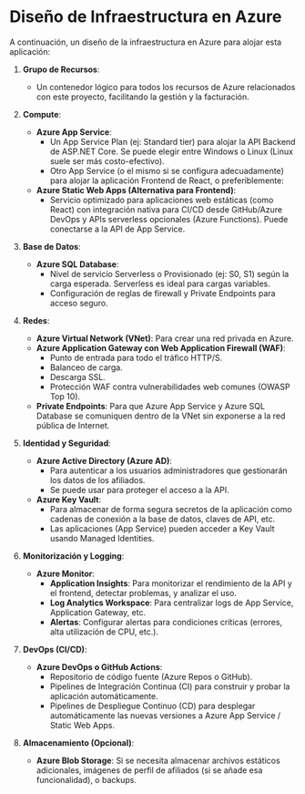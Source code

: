 # Diseño de Infraestructura en Azure

A continuación, un diseño de la infraestructura en Azure para alojar esta aplicación:

1.  **Grupo de Recursos**:
    *   Un contenedor lógico para todos los recursos de Azure relacionados con este proyecto, facilitando la gestión y la facturación.

2.  **Compute**:
    *   **Azure App Service**:
        *   Un App Service Plan (ej: Standard tier) para alojar la API Backend de ASP.NET Core. Se puede elegir entre Windows o Linux (Linux suele ser más costo-efectivo).
        *   Otro App Service (o el mismo si se configura adecuadamente) para alojar la aplicación Frontend de React, o preferiblemente:
    *   **Azure Static Web Apps (Alternativa para Frontend)**:
        *   Servicio optimizado para aplicaciones web estáticas (como React) con integración nativa para CI/CD desde GitHub/Azure DevOps y APIs serverless opcionales (Azure Functions). Puede conectarse a la API de App Service.

3.  **Base de Datos**:
    *   **Azure SQL Database**:
        *   Nivel de servicio Serverless o Provisionado (ej: S0, S1) según la carga esperada. Serverless es ideal para cargas variables.
        *   Configuración de reglas de firewall y Private Endpoints para acceso seguro.

4.  **Redes**:
    *   **Azure Virtual Network (VNet)**: Para crear una red privada en Azure.
    *   **Azure Application Gateway con Web Application Firewall (WAF)**:
        *   Punto de entrada para todo el tráfico HTTP/S.
        *   Balanceo de carga.
        *   Descarga SSL.
        *   Protección WAF contra vulnerabilidades web comunes (OWASP Top 10).
    *   **Private Endpoints**: Para que Azure App Service y Azure SQL Database se comuniquen dentro de la VNet sin exponerse a la red pública de Internet.

5.  **Identidad y Seguridad**:
    *   **Azure Active Directory (Azure AD)**:
        *   Para autenticar a los usuarios administradores que gestionarán los datos de los afiliados.
        *   Se puede usar para proteger el acceso a la API.
    *   **Azure Key Vault**:
        *   Para almacenar de forma segura secretos de la aplicación como cadenas de conexión a la base de datos, claves de API, etc.
        *   Las aplicaciones (App Service) pueden acceder a Key Vault usando Managed Identities.

6.  **Monitorización y Logging**:
    *   **Azure Monitor**:
        *   **Application Insights**: Para monitorizar el rendimiento de la API y el frontend, detectar problemas, y analizar el uso.
        *   **Log Analytics Workspace**: Para centralizar logs de App Service, Application Gateway, etc.
        *   **Alertas**: Configurar alertas para condiciones críticas (errores, alta utilización de CPU, etc.).

7.  **DevOps (CI/CD)**:
    *   **Azure DevOps o GitHub Actions**:
        *   Repositorio de código fuente (Azure Repos o GitHub).
        *   Pipelines de Integración Continua (CI) para construir y probar la aplicación automáticamente.
        *   Pipelines de Despliegue Continuo (CD) para desplegar automáticamente las nuevas versiones a Azure App Service / Static Web Apps.

8.  **Almacenamiento (Opcional)**:
    *   **Azure Blob Storage**: Si se necesita almacenar archivos estáticos adicionales, imágenes de perfil de afiliados (si se añade esa funcionalidad), o backups.
